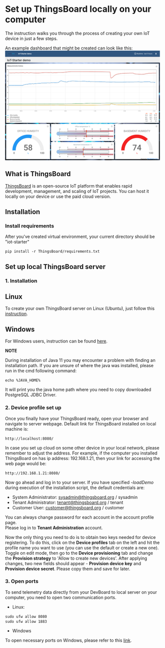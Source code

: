# Set up ThingsBoard locally on your computer
The instruction walks you through the process of creating your own IoT device in just a few steps.

An example dashboard that might be created can look like this:
![Example dashboard](ThingsBoard_dashboard.png "ThingsBoard dashboard")

## What is ThingsBoard
[ThingsBoard](https://thingsboard.io/) is an open-source IoT platform that enables rapid development, management, and scaling of IoT projects. You can host it locally on your device or use the paid cloud version.

## Installation

### Install requirements

After you've created virtual environment, your current directory should be "iot-starter"

``` 
pip install -r ThingsBoard/requirements.txt
```

## Set up local ThingsBoard server

### 1. Installation

## Linux
To create your own ThingsBoard server on Linux (Ubuntu), just follow this [instruction](https://thingsboard.io/docs/user-guide/install/ubuntu/).

## Windows
For Windows users, instruction can be found [here](https://thingsboard.io/docs/user-guide/install/windows/).

**NOTE**

During installation of Java 11 you may encounter a problem with finding an installation path. If you are unsure of where the java was installed, please run in the cmd following command:
```
echo %JAVA_HOME%
```
It will print you the java home path where you need to copy downloaded PostgreSQL JDBC Driver.

### 2. Device profile set up

Once you finally have your ThingsBoard ready, open your browser and navigate to server webpage. Default link for ThingsBoard installed on local machine is:
```
http://localhost:8080/
```
In case you set up cloud on some other device in your local network, please remember to adjust the address. For example, if the computer you installed ThingsBoard on has ip address: 192.168.1.21, then your link for accessing the web page would be:
```
http://192.168.1.21:8080/
```
Now go ahead and log in to your server. If you have specified *-loadDemo* during execution of the installation script, the default credentials are:
* System Administrator: sysadmin@thingsboard.org / sysadmin
* Tenant Administrator: tenant@thingsboard.org / tenant
* Customer User: customer@thingsboard.org / customer

You can always change password for each account in the account profile page.<br>
Please log in to **Tenant Administration** account.

Now the only thing you need to do is to obtain two keys needed for device registering. To do this, click on the **Device profiles** tab on the left and hit the profile name you want to use (you can use the default or create a new one). Toggle on edit mode, then go to the **Device provisioning** tab and change the **Provision strategy** to 'Allow to create new devices'. After applying changes, two new fields should appear - **Provision device key** and **Provision device secret**. Please copy them and save for later.

### 3. Open ports

To send telemetry data directly from your DevBoard to local server on your computer, you need to open two communication ports.

* Linux:
```
sudo ufw allow 8080
sudo ufw allow 1883
```
* Windows

To open necessary ports on Windows, please refer to this [link](https://thingsboard.io/docs/user-guide/install/windows/#windows-firewall-settings).
